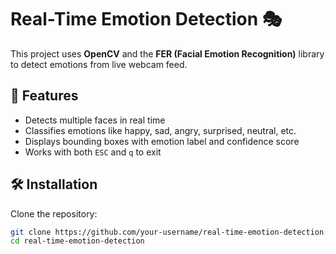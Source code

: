 # Real-Time Emotion Detection 🎭

This project uses **OpenCV** and the **FER (Facial Emotion Recognition)** library to detect emotions from live webcam feed.

## 🚀 Features
- Detects multiple faces in real time
- Classifies emotions like happy, sad, angry, surprised, neutral, etc.
- Displays bounding boxes with emotion label and confidence score
- Works with both `ESC` and `q` to exit

## 🛠️ Installation
Clone the repository:
```bash
git clone https://github.com/your-username/real-time-emotion-detection.git
cd real-time-emotion-detection

